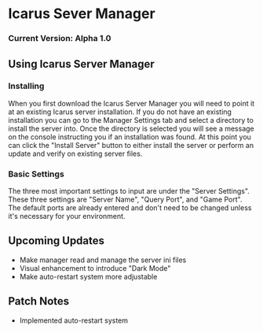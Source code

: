 # Icarus Sever Manager
### Current Version: Alpha 1.0

## Using Icarus Server Manager
### Installing
When you first download the Icarus Server Manager you will need to point it at an existing Icarus server installation. If you do not have an existing installation you can go to the Manager Settings tab and select a directory to install the server into. Once the directory is selected you will see a message on the console instructing you if an installation was found. At this point you can click the "Install Server" button to either install the server or perform an update and verify on existing server files.

### Basic Settings
The three most important settings to input are under the "Server Settings". These three settings are "Server Name", "Query Port", and "Game Port". The default ports are already entered and don't need to be changed unless it's necessary for your environment.

## Upcoming Updates
- Make manager read and manage the server ini files
- Visual enhancement to introduce "Dark Mode"
- Make auto-restart system more adjustable

## Patch Notes
- Implemented auto-restart system
